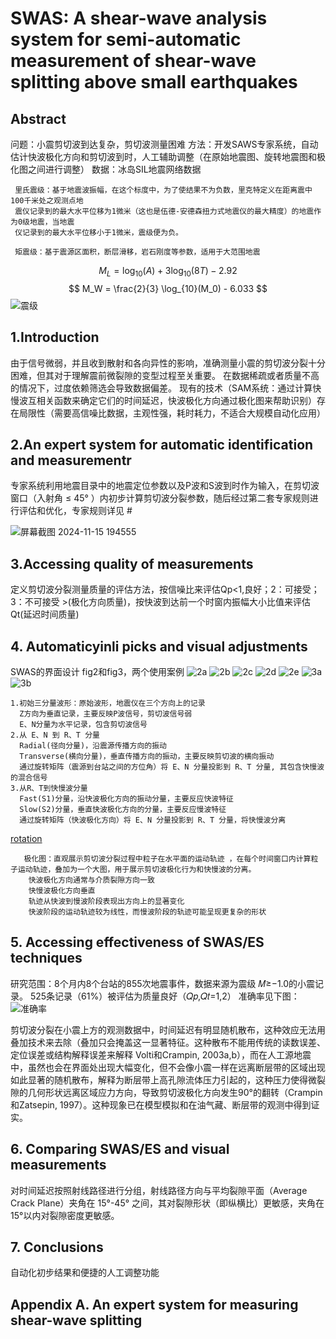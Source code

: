 # SWAS: A shear-wave analysis system for semi-automatic measurement of shear-wave splitting above small earthquakes
##  Abstract
   问题：小震剪切波到达复杂，剪切波测量困难
   方法：开发SAWS专家系统，自动估计快波极化方向和剪切波到时，人工辅助调整（在原始地震图、旋转地震图和极化图之间进行调整）
   数据：冰岛SIL地震网络数据

 ```
  里氏震级：基于地震波振幅，在这个标度中，为了使结果不为负数，里克特定义在距离震中100千米处之观测点地 
  震仪记录到的最大水平位移为1微米（这也是伍德-安德森扭力式地震仪的最大精度）的地震作为0级地震，当地震 
  仪记录到的最大水平位移小于1微米，震级便为负。

  矩震级：基于震源区面积，断层滑移，岩石刚度等参数，适用于大范围地震
 ```
$$  M_L = \log_{10}(A) + 3 \log_{10}(8T) - 2.92 $$
$$ M_W = \frac{2}{3} \log_{10}(M_0) - 6.033 $$
![震级](https://github.com/user-attachments/assets/d3b61cbd-40a3-4983-bffe-e233856f3e17)

## 1.Introduction
  由于信号微弱，并且收到散射和各向异性的影响，准确测量小震的剪切波分裂十分困难，但其对于理解震前微裂隙的变型过程至关重要。
  在数据稀疏或者质量不高的情况下，过度依赖筛选会导致数据偏差。
  现有的技术（SAM系统：通过计算快慢波互相关函数来确定它们的时间延迟，快波极化方向通过极化图来帮助识别）存在局限性（需要高信噪比数据，主观性强，耗时耗力，不适合大规模自动化应用）
  
## 2.An expert system for automatic identification and measurementr
  专家系统利用地震目录中的地震定位参数以及P波和S波到时作为输入，在剪切波窗口（入射角 ≤ 45° ）内初步计算剪切波分裂参数，随后经过第二套专家规则进行评估和优化，专家规则详见 #
  
![屏幕截图 2024-11-15 194555](https://github.com/user-attachments/assets/4a53052b-bf65-4e80-8aae-40a80cf62c14)

## 3.Accessing quality of measurements
  定义剪切波分裂测量质量的评估方法，按信噪比来评估Qp<1,良好；2：可接受；3：不可接受 >(极化方向质量)，按快波到达前一个时窗内振幅大小比值来评估Qt(延迟时间质量)
  
## 4. Automaticyinli picks and visual adjustments
  SWAS的界面设计
  fig2和fig3，两个使用案例
![2a](https://github.com/user-attachments/assets/4af082f3-35db-471e-b682-4491615c2955)
![2b](https://github.com/user-attachments/assets/e4e3a91f-db7c-4416-8955-a7fcb0aac612)
![2c](https://github.com/user-attachments/assets/1888e068-826b-4322-a088-c24e240650be)
![2d](https://github.com/user-attachments/assets/b1b01470-e002-478e-b153-db15bf89fbaa)
![2e](https://github.com/user-attachments/assets/c2a28aca-d94f-4c84-8224-9637f65efe26)
![3a](https://github.com/user-attachments/assets/c1bedb58-f7c5-4ed1-b504-4cb66564847e)
![3b](https://github.com/user-attachments/assets/712ad825-322f-41dd-9f4a-b7595758feaf)
  ```
1.初始三分量波形：原始波形，地震仪在三个方向上的记录
    Z方向为垂直记录，主要反映P波信号，剪切波信号弱
    E、N分量为水平记录，包含剪切波信号
2.从 E、N 到 R、T 分量
    Radial(径向分量)，沿震源传播方向的振动
    Transverse(横向分量)，垂直传播方向的振动，主要反映剪切波的横向振动
    通过旋转矩阵（震源到台站之间的方位角）将 E、N 分量投影到 R、T 分量, 其包含快慢波的混合信号
3.从R、T到快慢波分量
    Fast(S1)分量，沿快波极化方向的振动分量，主要反应快波特征
    Slow(S2)分量，垂直快波极化方向的分量，主要反应慢波特征
    通过旋转矩阵（快波极化方向）将 E、N 分量投影到 R、T 分量，将快慢波分离
  ```
[rotation](https://service.iris.edu/irisws/rotation/docs/1/help/)

```
   极化图：直观展示剪切波分裂过程中粒子在水平面的运动轨迹 ，在每个时间窗口内计算粒子运动轨迹，叠加为一个大图，用于展示剪切波极化行为和快慢波的分离。
    快波极化方向通常与介质裂隙方向一致
    快慢波极化方向垂直
    轨迹从快波到慢波阶段表现出方向上的显著变化
    快波阶段的运动轨迹较为线性，而慢波阶段的轨迹可能呈现更复杂的形状
```
## 5. Accessing effectiveness of SWAS/ES techniques
  研究范围：8个月内8个台站的855次地震事件，数据来源为震级 𝑀≥−1.0的小震记录。
  525条记录（61%）被评估为质量良好（𝑄𝑝,𝑄𝑡=1,2）
  准确率见下图：
![准确率](https://github.com/user-attachments/assets/51398786-47ee-4626-b432-b9c124ed9b37)

  剪切波分裂在小震上方的观测数据中，时间延迟有明显随机散布，这种效应无法用叠加技术来去除（叠加只会掩盖这一显著特征。这种散布不能用传统的读数误差、定位误差或结构解释误差来解释 Volti和Crampin, 2003a,b），而在人工源地震中，虽然也会在界面处出现大幅变化，但不会像小震一样在远离断层带的区域出现如此显著的随机散布，解释为断层带上高孔隙流体压力引起的，这种压力使得微裂隙的几何形状远离区域应力方向，导致剪切波极化方向发生90°的翻转（Crampin和Zatsepin, 1997）。这种现象已在模型模拟和在油气藏、断层带的观测中得到证实。
  
## 6. Comparing SWAS/ES and visual measurements  
  对时间延迟按照射线路径进行分组，射线路径方向与平均裂隙平面（Average Crack Plane）夹角在 15°-45° 之间，其对裂隙形状（即纵横比）更敏感，夹角在 15°以内对裂隙密度更敏感。

## 7. Conclusions
  自动化初步结果和便捷的人工调整功能

## Appendix A. An expert system for measuring shear-wave splitting